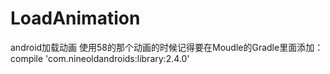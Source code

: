 # LoadAnimation
android加载动画
使用58的那个动画的时候记得要在Moudle的Gradle里面添加：
    compile 'com.nineoldandroids:library:2.4.0'
